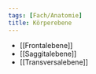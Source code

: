 ```yaml
---
tags: [Fach/Anatomie]
title: Körperebene
---
```

- [[Frontalebene]]
- [[Saggitalebene]]
- [[Transversalebene]]